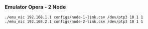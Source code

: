 ### Emulator Opera - 2 Node

```
./emu_nic 192.168.1.1 configs/node-1-link.csv /dev/ptp3 10 1 1 
./emu_nic 192.168.2.1 configs/node-2-link.csv /dev/ptp3 10 1 1 
```